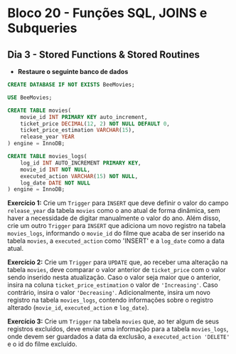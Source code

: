 # Bloco 20 - Funções SQL, JOINS e Subqueries

## Dia 3 - Stored Functions & Stored Routines

- **Restaure o seguinte banco de dados**

```sql
CREATE DATABASE IF NOT EXISTS BeeMovies;

USE BeeMovies;

CREATE TABLE movies(
    movie_id INT PRIMARY KEY auto_increment,
    ticket_price DECIMAL(12, 2) NOT NULL DEFAULT 0,
    ticket_price_estimation VARCHAR(15),
    release_year YEAR
) engine = InnoDB;

CREATE TABLE movies_logs(
    log_id INT AUTO_INCREMENT PRIMARY KEY,
    movie_id INT NOT NULL,
    executed_action VARCHAR(15) NOT NULL,
    log_date DATE NOT NULL
) engine = InnoDB;
```

**Exercício 1:** Crie um `Trigger` para `INSERT` que deve definir o valor do campo `release_year` da tabela `movies` como o ano atual de forma dinâmica, sem haver a necessidade de digitar manualmente o valor do ano. Além disso, crie um outro `Trigger` para `INSERT` que adiciona um novo registro na tabela `movies_logs`, informando o `movie_id` do filme que acaba de ser inserido na tabela `movies`, a `executed_action` como 'INSERT' e a `log_date` como a data atual.

**Exercício 2:** Crie um `Trigger` para `UPDATE` que, ao receber uma alteração na tabela `movies`, deve comparar o valor anterior de `ticket_price` com o valor sendo inserido nesta atualização. Caso o valor seja maior que o anterior, insira na coluna `ticket_price_estimation` o valor de `'Increasing'`. Caso contrário, insira o valor `'Decreasing'`. Adicionalmente, insira um novo registro na tabela `movies_logs`, contendo informações sobre o registro alterado (`movie_id`, `executed_action` e `log_date`).

**Exercício 3:** Crie um `Trigger` na tabela `movies` que, ao ter algum de seus registros excluídos, deve enviar uma informação para a tabela `movies_logs`, onde devem ser guardados a data da exclusão, a `executed_action 'DELETE'` e o id do filme excluído.
